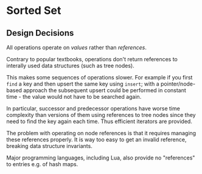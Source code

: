 # Sorted Set

## Design Decisions

All operations operate on *values* rather than *references*.

Contrary to popular textbooks, operations don't return references to interally used data structures (such as tree nodes).

This makes some sequences of operations slower.
For example if you first `find` a key and then upsert the same key using `insert`;
with a pointer/node-based approach the subsequent upsert could be performed
in constant time - the value would not have to be searched again.

In particular, successor and predecessor operations have worse time complexity than versions of them using references to tree nodes since they need to find the key again each time. Thus efficient iterators are provided.

The problem with operating on node references is that it requires managing these references properly.
It is way too easy to get an invalid reference, breaking data structure invariants.

Major programming languages, including Lua, also provide no "references" to entries e.g. of hash maps.
